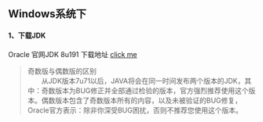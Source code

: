 Windows系统下
---  
#### 1、下载JDK 
Oracle 官网JDK 8u191 下载地址 [click me](https://www.oracle.com/technetwork/java/javase/downloads/jdk8-downloads-2133151.html)  
> 奇数版与偶数版的区别  
　　从JDK版本7u71以后，JAVA将会在同一时间发布两个版本的JDK，其中：奇数版本为BUG修正并全部通过检验的版本，官方强烈推荐使用这个版本。偶数版本包含了奇数版本所有的内容，以及未被验证的BUG修复，Oracle官方表示：除非你深受BUG困扰，否则不推荐您使用这个版本。


